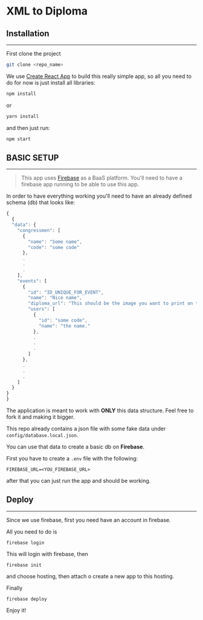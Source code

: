 # XML to Diploma

## Installation
------

First clone the project

```bash
git clone <repo_name>
```

We use [Create React App](https://github.com/facebookincubator/create-react-app) to build this really simple app, so all you need to do for now is just install all libraries:

```bash
npm install
```

or 

```bash
yarn install
```

and then just run:

```bash
npm start
```

## BASIC SETUP
------

> This app uses [Firebase](https://firebase.google.com/) as a BaaS platform. You'll need to have a firebase app running
> to be able to use this app.

In order to have everything working you'll need to have an already defined schema (db) that looks like: 

```javascript
{
  {
  "data": {
    "congressmen": [
      {
        "name": "Some name",
        "code": "some code"
      },
      .
      .
      .
    ],
    "events": [
      {
        "id": "ID_UNIQUE_FOR_EVENT",
        "name": "Nice name",
        "diploma_url": "This should be the image you want to print on the pdf",
        "users": [
          {
            "id": "some code",
            "name": "the name."
          },
          .
          .
          .
        ]
      },
      .
      .
      .
    ]
  }
}
}
```

The application is meant to work with __ONLY__ this data structure. Feel free to fork it and 
making it bigger.

This repo already contains a json file with some fake data under `config/database.local.json`.

You can use that data to create a basic db on __Firebase__.

First you have to create a `.env` file with the following:

```
FIREBASE_URL=<YOU_FIREBASE_URL>
```

after that you can just run the app and should be working.

## Deploy
------

Since we use firebase, first you need have an account in firebase.

All you need to do is

```
firebase login
```

This will login with firebase, then

```
firebase init
```

and choose hosting, then attach o create a new app to this hosting.

Finally

```
firebase deploy
```

Enjoy it!